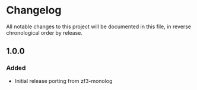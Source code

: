 # Changelog

All notable changes to this project will be documented in this file, in reverse chronological order by release.

## 1.0.0

### Added

- Initial release porting from zf3-monolog
